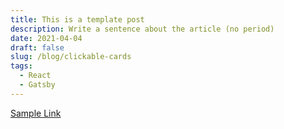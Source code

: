 ```yaml
---
title: This is a template post
description: Write a sentence about the article (no period)
date: 2021-04-04
draft: false
slug: /blog/clickable-cards
tags:
  - React
  - Gatsby
---
```


[Sample Link](https://example.com/)

<!-- MARKDOWN CONTENT -->
